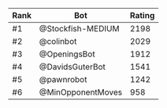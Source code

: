 Rank|Bot|Rating
---|---|---
#1|@Stockfish-MEDIUM|2198
#2|@colinbot|2029
#3|@OpeningsBot|1912
#4|@DavidsGuterBot|1541
#5|@pawnrobot|1242
#6|@MinOpponentMoves|958

